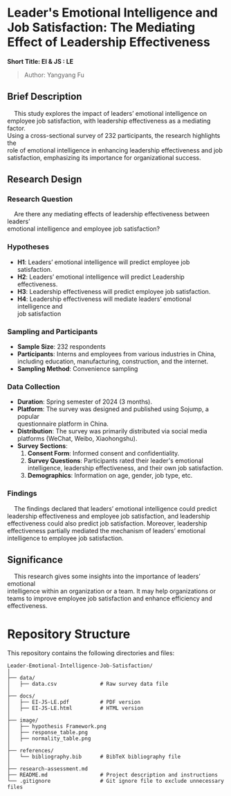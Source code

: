 # Leader's Emotional Intelligence and Job Satisfaction: The Mediating Effect of Leadership Effectiveness

**Short Title: EI & JS : LE**

> Author: Yangyang Fu

## Brief Description

    This study explores the impact of leaders’ emotional intelligence on  
employee job satisfaction, with leadership effectiveness as a mediating factor.  
Using a cross-sectional survey of 232 participants, the research highlights the  
role of emotional intelligence in enhancing leadership effectiveness and job  
satisfaction, emphasizing its importance for organizational success.

## Research Design

### Research Question

    Are there any mediating effects of leadership effectiveness between leaders’\
emotional intelligence and employee job satisfaction?

### Hypotheses

-   **H1**: Leaders’ emotional intelligence will predict employee job satisfaction.
-   **H2**: Leaders’ emotional intelligence will predict Leadership effectiveness.
-   **H3**: Leadership effectiveness will predict employee job satisfaction.
-   **H4**: Leadership effectiveness will mediate leaders’ emotional intelligence and\
    job satisfaction

### Sampling and Participants

-   **Sample Size**: 232 respondents
-   **Participants**: Interns and employees from various industries in China,\
    including education, manufacturing, construction, and the internet.
-   **Sampling Method**: Convenience sampling

### Data Collection

-   **Duration**: Spring semester of 2024 (3 months).
-   **Platform**: The survey was designed and published using Sojump, a popular\
    questionnaire platform in China.
-   **Distribution**: The survey was primarily distributed via social media\
    platforms (WeChat, Weibo, Xiaohongshu).
-   **Survey Sections**:
    1.  **Consent Form**: Informed consent and confidentiality.
    2.  **Survey Questions**: Participants rated their leader's emotional\
        intelligence, leadership effectiveness, and their own job satisfaction.
    3.  **Demographics**: Information on age, gender, job type, etc.

### Findings

    The findings declared that leaders’ emotional intelligence could predict\
leadership effectiveness and employee job satisfaction, and leadership\
effectiveness could also predict job satisfaction. Moreover, leadership\
effectiveness partially mediated the mechanism of leaders’ emotional\
intelligence to employee job satisfaction.

## Significance

    This research gives some insights into the importance of leaders’ emotional\
intelligence within an organization or a team. It may help organizations or\
teams to improve employee job satisfaction and enhance efficiency and\
effectiveness.

# Repository Structure

This repository contains the following directories and files:

```plaintext
Leader-Emotional-Intelligence-Job-Satisfaction/
│
├── data/
│   ├── data.csv              # Raw survey data file
│
├── docs/
│   ├── EI-JS-LE.pdf          # PDF version
│   ├── EI-JS-LE.html         # HTML version 
│ 
├── image/
│   ├── hypothesis Framework.png   
│   ├── response_table.png 
│   ├── normality_table.png 
│
├── references/
│   └── bibliography.bib      # BibTeX bibliography file
│
├── research-assessment.md                   
├── README.md                 # Project description and instructions
└── .gitignore                # Git ignore file to exclude unnecessary files